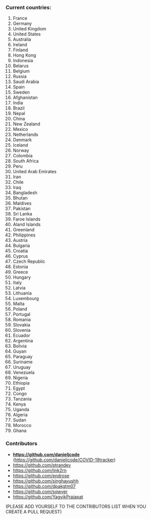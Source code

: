 ### Current countries:
1. France
2. Germany
3. United Kingdom
4. United States
5. Australia
6. Ireland
7. Finland
8. Hong Kong
9. Indonesia
10. Belarus
11. Belgium
12. Russia
13. Saudi Arabia
14. Spain
15. Sweden
16. Afghanistan
17. India
18. Brazil
19. Nepal
20. China
21. New Zealand
22. Mexico
23. Netherlands
24. Denmark
25. Iceland
26. Norway
27. Colombia
28. South Africa
29. Peru
30. United Arab Emirates
31. Iran
32. Chile
33. Iraq
34. Bangladesh
35. Bhutan
36. Maldives
37. Pakistan
38. Sri Lanka
39. Faroe Islands
40. Aland Islands
41. Greenland
42. Philippines
44. Austria
45. Bulgaria
46. Croatia
47. Cyprus
48. Czech Republic
49. Estonia
50. Greece
51. Hungary
52. Italy
53. Latvia
54. Lithuania
55. Luxembourg
56. Malta
57. Poland
58. Portugal
59. Romania
60. Slovakia
61. Slovenia
62. Ecuador
63. Argentina
64. Bolivia
65. Guyan
66. Paraguay
67. Suriname
68. Uruguay
69. Venezuela
70. Nigeria
71. Ethiopia
72. Egypt
73. Congo
74. Tanzania
75. Kenya
76. Uganda
77. Algeria
78. Sudan
79. Morocco
80. Ghana
                        

### Contributors
- **https://github.com/danieljcode** (https://github.com/danieljcode/COVID-19tracker)
- https://github.com/ptrandev
- https://github.com/link2rn
- https://github.com/endrose
- https://github.com/singhayushh
- https://github.com/dpakgtm07
- https://github.com/sqwyer
- https://github.com/YagyikPrajapat


(PLEASE ADD YOURSELF TO THE CONTRIBUTORS LIST WHEN YOU CREATE A PULL REQUEST)
